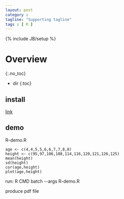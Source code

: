 ```yaml
---
layout: post
category :
tagline: "Supporting tagline"
tags : [ R ]
---
```

{% include JB/setup %}

# Overview
{:.no_toc}

* dir
{:toc}

## install

[link](http://mirror.bjtu.edu.cn/cran/bin/linux/ubuntu/README.html)

## demo

R-demo.R

```
age <- c(4,4,5,5,6,6,7,7,8,8)
height <- c(95,97,106,108,114,116,120,121,126,125)
mean(height)
sd(height)
cor(age,height)
plot(age,height)

```

run: R CMD batch  --args R-demo.R

produce pdf file

